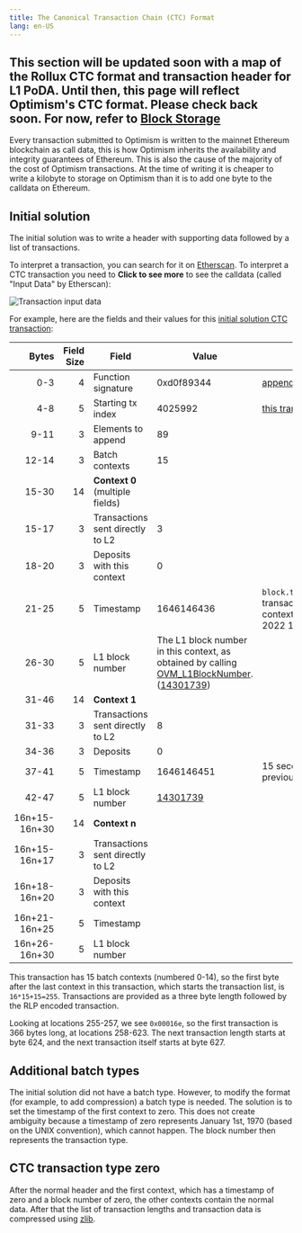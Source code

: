 ```yaml
---
title: The Canonical Transaction Chain (CTC) Format
lang: en-US
---
```


## This section will be updated soon with a map of the Rollux CTC format and transaction header for L1 PoDA. Until then, this page will reflect Optimism's CTC format. Please check back soon. For now, refer to [Block Storage](../protocol/2-rollup-protocol/#block-storage)

Every transaction submitted to Optimism is written to the mainnet Ethereum blockchain as call data, this is how Optimism inherits the availability and integrity guarantees of Ethereum.
This is also the cause of the majority of the cost of Optimism transactions.
At the time of writing it is cheaper to write a kilobyte to storage on Optimism than it is to add one byte to the calldata on Ethereum.

## Initial solution

The initial solution was to write a header with supporting data followed by a list of transactions.

To interpret a transaction, you can search for it on [Etherscan](https://etherscan.io/).
To interpret a CTC transaction you need to **Click to see more** to see the calldata (called "Input Data" by Etherscan):

![Transaction input data](../../assets/docs/protocol/compressed-ctc/input-data.png)

For example, here are the fields and their values for this [initial solution CTC transaction](https://etherscan.io/tx/0xf5a2dd9d0815ad4dcee00063ff8f8f3fd44b3bd8ffc1f7f6c7f7f0b4b086c5a7/advanced):

| Bytes | Field Size | Field             | Value | Comments |
| ---------: | ---------: | ------------------| ----- | -------- |
|  0-3 |  4 | Function signature | 0xd0f89344 | [appendSequencerBatch()](https://www.4byte.directory/signatures/?bytes4_signature=0xd0f89344) |
|  4-8 |  5 | Starting tx index   | 4025992 | [this transaction](https://explorer.optimism.io/tx/4025992) |
|  9-11 |  3 | Elements to append | 89 |
| 12-14 |  3 | Batch contexts     | 15 |
| 15-30 | 14 | **Context 0** (multiple fields) |
| 15-17 |  3 | Transactions sent directly to L2 | 3 |
| 18-20 |  3 | Deposits with this context | 0 |
| 21-25 |  5 | Timestamp | 1646146436 | `block.timestamp` for transactions in this context (Tue Mar 01 2022 14:53:56 UTC)
| 26-30 |  5 | L1 block number | The L1 block number in this context, as obtained by calling [OVM_L1BlockNumber](https://github.com/ethereum-optimism/optimism/blob/develop/packages/contracts/contracts/L2/predeploys/iOVM_L1BlockNumber.sol). ([14301739](https://etherscan.io/block/14301739)) | 
| 31-46 | 14 | **Context 1** |
| 31-33 |  3 | Transactions sent directly to L2 | 8 |
| 34-36 |  3 | Deposits | 0 |
| 37-41 |  5 | Timestamp | 1646146451 | 15 seconds after the previous batch
| 42-47 | 5  | L1 block number | [14301739](https://etherscan.io/block/14301739) 
| 16n+15-16n+30 | 14 | **Context n** |
| 16n+15-16n+17 |  3 | Transactions sent directly to L2 |
| 16n+18-16n+20 |  3 | Deposits with this context
| 16n+21-16n+25 |  5 | Timestamp 
| 16n+26-16n+30 |  5 | L1 block number


This transaction has 15 batch contexts (numbered 0-14), so the first byte after the last context in this transaction, which starts the transaction list, is `16*15+15=255`.
Transactions are provided as a three byte length followed by the RLP encoded transaction.

Looking at locations 255-257, we see `0x00016e`, so the first transaction is 366 bytes long, at locations 258-623. 
The next transaction length starts at byte 624, and the next transaction itself starts at byte 627.

## Additional batch types

The initial solution did not have a batch type. 
However, to modify the format (for example, to add compression) a batch type is needed.
The solution is to set the timestamp of the first context to zero.
This does not create ambiguity because a timestamp of zero represents January 1st, 1970 (based on the UNIX convention), which cannot happen.
The block number then represents the transaction type.

## CTC transaction type zero

After the normal header and the first context, which has a timestamp of zero and a block number of zero, the other contexts contain the normal data. 
After that the list of transaction lengths and transaction data is compressed using [zlib](https://nodejs.org/api/zlib.html).
